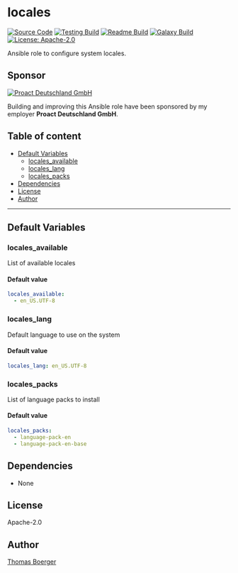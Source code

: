 # locales

[![Source Code](https://img.shields.io/badge/github-source%20code-blue?logo=github&logoColor=white)](https://github.com/rolehippie/locales) [![Testing Build](https://github.com/rolehippie/locales/workflows/testing/badge.svg)](https://github.com/rolehippie/locales/actions?query=workflow%3Atesting) [![Readme Build](https://github.com/rolehippie/locales/workflows/readme/badge.svg)](https://github.com/rolehippie/locales/actions?query=workflow%3Areadme) [![Galaxy Build](https://github.com/rolehippie/locales/workflows/galaxy/badge.svg)](https://github.com/rolehippie/locales/actions?query=workflow%3Agalaxy) [![License: Apache-2.0](https://img.shields.io/github/license/rolehippie/locales)](https://github.com/rolehippie/locales/blob/master/LICENSE) 

Ansible role to configure system locales. 

## Sponsor 

[![Proact Deutschland GmbH](https://proact.eu/wp-content/uploads/2020/03/proact-logo.png)](https://proact.eu) 

Building and improving this Ansible role have been sponsored by my employer **Proact Deutschland GmbH**.

## Table of content

* [Default Variables](#default-variables)
  * [locales_available](#locales_available)
  * [locales_lang](#locales_lang)
  * [locales_packs](#locales_packs)
* [Dependencies](#dependencies)
* [License](#license)
* [Author](#author)

---

## Default Variables

### locales_available

List of available locales

#### Default value

```YAML
locales_available:
  - en_US.UTF-8
```

### locales_lang

Default language to use on the system

#### Default value

```YAML
locales_lang: en_US.UTF-8
```

### locales_packs

List of language packs to install

#### Default value

```YAML
locales_packs:
  - language-pack-en
  - language-pack-en-base
```

## Dependencies

* None

## License

Apache-2.0

## Author

[Thomas Boerger](https://github.com/tboerger)
